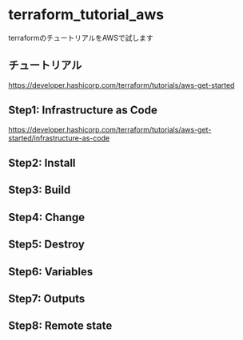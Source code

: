 # terraform_tutorial_aws
terraformのチュートリアルをAWSで試します

## チュートリアル
https://developer.hashicorp.com/terraform/tutorials/aws-get-started

## Step1: Infrastructure as Code
https://developer.hashicorp.com/terraform/tutorials/aws-get-started/infrastructure-as-code

## Step2: Install


## Step3: Build


## Step4: Change


## Step5: Destroy


## Step6: Variables


## Step7: Outputs


## Step8: Remote state



